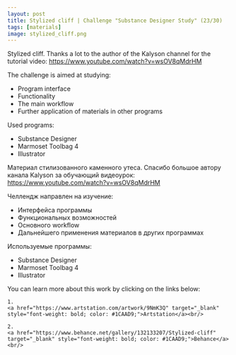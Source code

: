 ```yaml
---
layout: post 
title: Stylized cliff | Challenge "Substance Designer Study" (23/30)
tags: [materials]
image: stylized_cliff.png
---
```


<!--more-->

Stylized cliff. Thanks a lot to the author of the Kalyson channel for the tutorial video: 
<a href="https://www.youtube.com/watch?v=wsOV8qMdrHM" target="_blank" style="font-weight: bold; color: #1CAAD9;">https://www.youtube.com/watch?v=wsOV8qMdrHM</a><br/>

The challenge is aimed at studying:
- Program interface
- Functionality
- The main workflow
- Further application of materials in other programs

Used programs:
- Substance Designer
- Marmoset Toolbag 4
- Illustrator

Материал стилизованного каменного утеса. Спасибо большое автору канала Kalyson за обучающий видеоурок: 
<a href="https://www.youtube.com/watch?v=wsOV8qMdrHM" target="_blank" style="font-weight: bold; color: #1CAAD9;">https://www.youtube.com/watch?v=wsOV8qMdrHM</a><br/>

Челлендж направлен на изучение:
- Интерфейса программы
- Функциональных возможностей
- Основного workflow
- Дальнейшего применения материалов в других программах

Используемые программы:
- Substance Designer
- Marmoset Toolbag 4
- Illustrator

You can learn more about this work by clicking on the links below: <br/>

<div>
<!--
	1.
    <a href="https://www.artstation.com/artwork/1nB3wq" target="_blank" style="font-weight: bold; color: #1CAAD9;">Artstation</a><br/>
-->
	
	1.
	<a href="https://www.artstation.com/artwork/9NmK3Q" target="_blank" style="font-weight: bold; color: #1CAAD9;">Artstation</a><br/>	

	2.
	<a href="https://www.behance.net/gallery/132133207/Stylized-cliff" target="_blank" style="font-weight: bold; color: #1CAAD9;">Behance</a><br/>
<!--
	4.
	<a href="https://sketchfab.com/3d-models/sci-fi-knife-5e861cecc971491d8920a2b1fa09f896" target="_blank" style="font-weight: bold; color: #1CAAD9;">Sketchfab</a><br/>	
	5.
	<a href="https://assetstore.unity.com/packages/3d/props/weapons/sci-fi-knife-pbr-142685" target="_blank" style="font-weight: bold; color: #1CAAD9;">Unity asset store</a>
-->	
</div>
